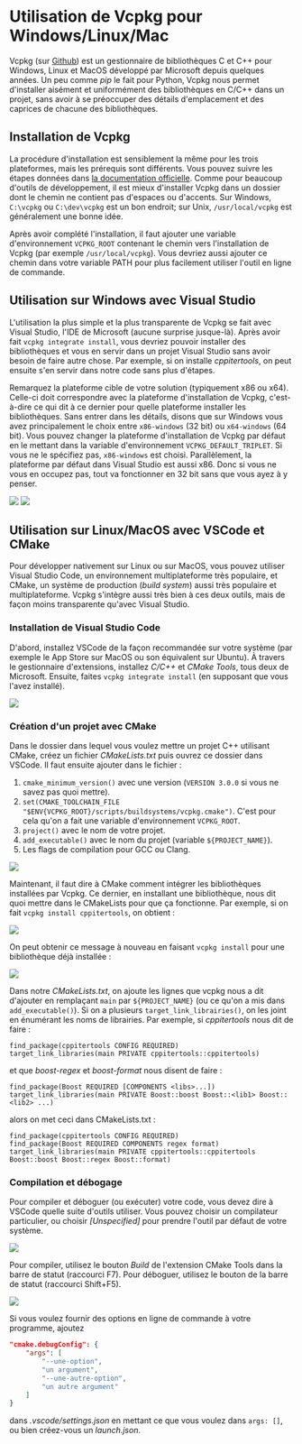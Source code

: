 # Utilisation de Vcpkg pour Windows/Linux/Mac

Vcpkg (sur [Github](https://github.com/microsoft/vcpkg)) est un gestionnaire de bibliothèques C et C++ pour Windows, Linux et MacOS développé par Microsoft depuis quelques années. Un peu comme *pip* le fait pour Python, Vcpkg nous permet d'installer aisément et uniformément des bibliothèques en C/C++ dans un projet, sans avoir à se préoccuper des détails d'emplacement et des caprices de chacune des bibliothèques.

## Installation de Vcpkg

La procédure d'installation est sensiblement la même pour les trois plateformes, mais les prérequis sont différents. Vous pouvez suivre les étapes données dans [la documentation officielle](https://github.com/microsoft/vcpkg#getting-started). Comme pour beaucoup d'outils de développement, il est mieux d'installer Vcpkg dans un dossier dont le chemin ne contient pas d'espaces ou d'accents. Sur Windows, `C:\vcpkg` ou `C:\dev\vcpkg` est un bon endroit; sur Unix, `/usr/local/vcpkg` est généralement une bonne idée.


Après avoir complété l'installation, il faut ajouter une variable d'environnement `VCPKG_ROOT` contenant le chemin vers l'installation de Vcpkg (par exemple `/usr/local/vcpkg`). Vous devriez aussi ajouter ce chemin dans votre variable PATH pour plus facilement utiliser l'outil en ligne de commande.

## Utilisation sur Windows avec Visual Studio

L'utilisation la plus simple et la plus transparente de Vcpkg se fait avec Visual Studio, l'IDE de Microsoft (aucune surprise jusque-là). Après avoir fait `vcpkg integrate install`, vous devriez pouvoir installer des bibliothèques et vous en servir dans un projet Visual Studio sans avoir besoin de faire autre chose. Par exemple, si on installe *cppitertools*, on peut ensuite s'en servir dans notre code sans plus d'étapes.

Remarquez la plateforme cible de votre solution (typiquement x86 ou x64). Celle-ci doit correspondre avec la plateforme d'installation de Vcpkg, c'est-à-dire ce qui dit à ce dernier pour quelle plateforme installer les bibliothèques. Sans entrer dans les détails, disons que sur Windows vous avez principalement le choix entre `x86-windows` (32 bit) ou `x64-windows` (64 bit). Vous pouvez changer la plateforme d'installation de Vcpkg par défaut en le mettant dans la variable d'environnement `VCPKG_DEFAULT_TRIPLET`. Si vous ne le spécifiez pas, `x86-windows` est choisi. Parallèlement, la plateforme par défaut dans Visual Studio est aussi x86. Donc si vous ne vous en occupez pas, tout va fonctionner en 32 bit sans que vous ayez à y penser.

<img src="assets/vcpkg_win_install_iter.png">

<img src="assets/vcpkg_win_use_iter.png">

<p>

## Utilisation sur Linux/MacOS avec VSCode et CMake

Pour développer nativement sur Linux ou sur MacOS, vous pouvez utiliser Visual Studio Code, un environnement multiplateforme très populaire, et CMake, un système de production (*build system*) aussi très populaire et multiplateforme. Vcpkg s'intègre aussi très bien à ces deux outils, mais de façon moins transparente qu'avec Visual Studio.

### Installation de Visual Studio Code

D'abord, installez VSCode de la façon recommandée sur votre système (par exemple le App Store sur MacOS ou son équivalent sur Ubuntu). À travers le gestionnaire d'extensions, installez *C/C++* et *CMake Tools*, tous deux de Microsoft. Ensuite, faites `vcpkg integrate install` (en supposant que vous l'avez installé).

<img src="assets/vscode_extensions.png">

### Création d'un projet avec CMake

Dans le dossier dans lequel vous voulez mettre un projet C++ utilisant CMake, créez un fichier *CMakeLists.txt* puis ouvrez ce dossier dans VSCode. Il faut ensuite ajouter dans le fichier :

1. `cmake_minimum_version()` avec une version (`VERSION 3.0.0` si vous ne savez pas quoi mettre).
2. `set(CMAKE_TOOLCHAIN_FILE "$ENV{VCPKG_ROOT}/scripts/buildsystems/vcpkg.cmake")`. C'est pour cela qu'on a fait une variable d'environnement `VCPKG_ROOT`.
3. `project()` avec le nom de votre projet.
4. `add_executable()` avec le nom du projet (variable `${PROJECT_NAME}`).
5. Les flags de compilation pour GCC ou Clang.

<img src="assets/vcpkg_vscode_cmakelists.png">

Maintenant, il faut dire à CMake comment intégrer les bibliothèques installées par Vcpkg. Ce dernier, en installant une bibliothèque, nous dit quoi mettre dans le CMakeLists pour que ça fonctionne. Par exemple, si on fait `vcpkg install cppitertools`, on obtient :

<img src="assets/vcpkg_linux_install_iter.png">

On peut obtenir ce message à nouveau en faisant `vcpkg install` pour une bibliothèque déjà installée :

<img src="assets/vcpkg_linux_install_iter_2.png">

Dans notre *CMakeLists.txt*, on ajoute les lignes que vcpkg nous a dit d'ajouter en remplaçant `main` par `${PROJECT_NAME}` (ou ce qu'on a mis dans `add_executable()`). Si on a plusieurs `target_link_librairies()`, on les joint en énumérant les noms de librairies. Par exemple, si *cppitertools* nous dit de faire :
```
find_package(cppitertools CONFIG REQUIRED)
target_link_libraries(main PRIVATE cppitertools::cppitertools)
```
et que *boost-regex* et *boost-format* nous disent de faire :
```
find_package(Boost REQUIRED [COMPONENTS <libs>...])
target_link_libraries(main PRIVATE Boost::boost Boost::<lib1> Boost::<lib2> ...)
```
alors on met ceci dans CMakeLists.txt :
```
find_package(cppitertools CONFIG REQUIRED)
find_package(Boost REQUIRED COMPONENTS regex format)
target_link_libraries(main PRIVATE cppitertools::cppitertools Boost::boost Boost::regex Boost::format)
```

### Compilation et débogage

Pour compiler et déboguer (ou exécuter) votre code, vous devez dire à VSCode quelle suite d'outils utiliser. Vous pouvez choisir un compilateur particulier, ou choisir *[Unspecified]* pour prendre l'outil par défaut de votre système.

<img src="assets/vscode_cmake_kit.png">

Pour compiler, utilisez le bouton *Build* de l'extension CMake Tools dans la barre de statut (raccourci F7). Pour déboguer, utilisez le bouton de la barre de statut (raccourci Shift+F5).

<img src="assets/vscode_cmake_build_run.png">

Si vous voulez fournir des options en ligne de commande à votre programme, ajoutez
```json
"cmake.debugConfig": {
    "args": [
        "--une-option",
        "un argument",
        "--une-autre-option",
        "un autre argument"
    ]
}
```
dans *.vscode/settings.json* en mettant ce que vous voulez dans `args: []`, ou bien créez-vous un *launch.json*.

